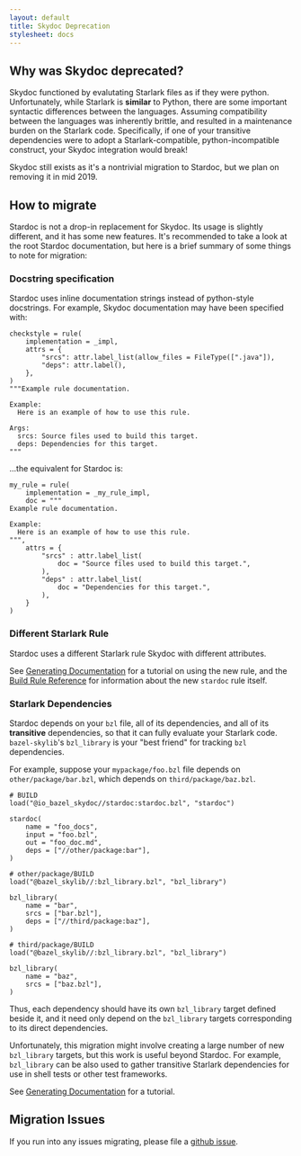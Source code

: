 ```yaml
---
layout: default
title: Skydoc Deprecation
stylesheet: docs
---
```


## Why was Skydoc deprecated?

Skydoc functioned by evalutating Starlark files as if they were python. Unfortunately, while
Starlark is **similar** to Python, there are some important syntactic differences between
the languages. Assuming compatibility between the languages was inherently brittle, and resulted
in a maintenance burden on the Starlark code. Specifically, if one of your transitive dependencies
were to adopt a Starlark-compatible, python-incompatible construct, your Skydoc integration would
break!

Skydoc still exists as it's a nontrivial migration to Stardoc, but we plan on removing it
in mid 2019.

## How to migrate

Stardoc is not a drop-in replacement for Skydoc. Its usage is slightly different, and it has some
new features. It's recommended to take a look at the root Stardoc documentation, but here is
a brief summary of some things to note for migration:

### Docstring specification

Stardoc uses inline documentation strings instead of python-style docstrings.
For example, Skydoc documentation may have been specified with:

```
checkstyle = rule(
    implementation = _impl,
    attrs = {
        "srcs": attr.label_list(allow_files = FileType([".java"]),
        "deps": attr.label(),
    },
)
"""Example rule documentation.

Example:
  Here is an example of how to use this rule.

Args:
  srcs: Source files used to build this target.
  deps: Dependencies for this target.
"""
```

...the equivalent for Stardoc is:

```
my_rule = rule(
    implementation = _my_rule_impl,
    doc = """
Example rule documentation.

Example:
  Here is an example of how to use this rule.
""",
    attrs = {
        "srcs" : attr.label_list(
            doc = "Source files used to build this target.",
        ),
        "deps" : attr.label_list(
            doc = "Dependencies for this target.",
        ),
    }
)
```

### Different Starlark Rule

Stardoc uses a different Starlark rule Skydoc with different attributes.

See [Generating Documentation](https://skydoc.bazel.build/docs/generating_stardoc.html) for a
tutorial on using the new rule, and the
[Build Rule Reference](https://skydoc.bazel.build/docs/stardoc_reference.html) for information
about the new `stardoc` rule itself.

### Starlark Dependencies

Stardoc depends on your `bzl` file, all of its dependencies, and all of its **transitive**
dependencies, so that it can fully evaluate your Starlark code.
`bazel-skylib`'s `bzl_library` is your "best friend" for tracking `bzl` dependencies.

For example, suppose your `mypackage/foo.bzl` file depends on `other/package/bar.bzl`, which
depends on `third/package/baz.bzl`.

```
# BUILD
load("@io_bazel_skydoc//stardoc:stardoc.bzl", "stardoc")

stardoc(
    name = "foo_docs",
    input = "foo.bzl",
    out = "foo_doc.md",
    deps = ["//other/package:bar"],
)

# other/package/BUILD
load("@bazel_skylib//:bzl_library.bzl", "bzl_library")

bzl_library(
    name = "bar",
    srcs = ["bar.bzl"],
    deps = ["//third/package:baz"],
)

# third/package/BUILD
load("@bazel_skylib//:bzl_library.bzl", "bzl_library")

bzl_library(
    name = "baz",
    srcs = ["baz.bzl"],
)
```

Thus, each dependency should have its own `bzl_library` target defined beside it, and it
need only depend on the `bzl_library` targets corresponding to its direct dependencies.

Unfortunately, this migration might involve creating a large number of new `bzl_library` targets,
but this work is useful beyond Stardoc. For example, `bzl_library` can be also used to gather
transitive Starlark dependencies for use in shell tests or other test frameworks.

See [Generating Documentation](https://skydoc.bazel.build/docs/generating_stardoc.html) for
a tutorial.

## Migration Issues

If you run into any issues migrating, please file a
[github issue](https://github.com/bazelbuild/skydoc/issues).


